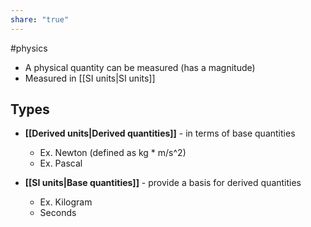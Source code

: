 ```yaml
---
share: "true"
---
```

#physics

- A physical quantity can be measured (has a magnitude)
- Measured in [[SI units|SI units]]
## Types

- **[[Derived units|Derived quantities]]** - in terms of base quantities
	- Ex. Newton (defined as kg * m/s^2)
	- Ex. Pascal
	
- **[[SI units|Base quantities]]** - provide a basis for derived quantities
	- Ex. Kilogram
	- Seconds



